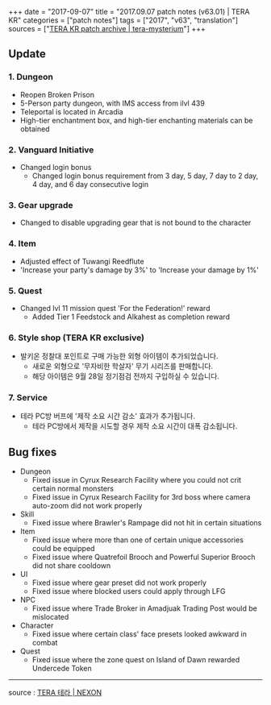 +++
date = "2017-09-07"
title = "2017.09.07 patch notes (v63.01) | TERA KR"
categories = ["patch notes"]
tags = ["2017", "v63", "translation"]
sources = ["[TERA KR patch archive | tera-mysterium](/ko/patch/2017/v63-01)"]
+++

## Update

### **1.** Dungeon
- Reopen Broken Prison
- 5-Person party dungeon, with IMS access from ilvl 439
- Teleportal is located in Arcadia
- High-tier enchantment box, and high-tier enchanting materials can be obtained

### **2.** Vanguard Initiative
- Changed login bonus
  - Changed login bonus requirement from 3 day, 5 day, 7 day to 2 day, 4 day, and 6 day consecutive login

### **3.** Gear upgrade
- Changed to disable upgrading gear that is not bound to the character

### **4.** Item
- Adjusted effect of Tuwangi Reedflute
- 'Increase your party's damage by 3%' to 'Increase your damage by 1%'

### **5.** Quest
- Changed lvl 11 mission quest 'For the Federation!' reward
  - Added Tier 1 Feedstock and Alkahest as completion reward

### **6.** Style shop (TERA KR exclusive)
- 발키온 정찰대 포인트로 구매 가능한 외형 아이템이 추가되었습니다.
  - 새로운 외형으로 '무자비한 학살자' 무기 시리즈를 판매합니다.
  - 해당 아이템은 9월 28일 정기점검 전까지 구입하실 수 있습니다.

### **7.** Service
- 테라 PC방 버프에 '제작 소요 시간 감소' 효과가 추가됩니다.
  - 테라 PC방에서 제작을 시도할 경우 제작 소요 시간이 대폭 감소됩니다.

## Bug fixes

- Dungeon
  - Fixed issue in Cyrux Research Facility where you could not crit certain normal monsters
  - Fixed issue in Cyrux Research Facility for 3rd boss where camera auto-zoom did not work properly
- Skill
  - Fixed issue where Brawler's Rampage did not hit in certain situations
- Item
  - Fixed issue where more than one of certain unique accessories could be equipped
  - Fixed issue where Quatrefoil Brooch and Powerful Superior Brooch did not share cooldown
- UI
  - Fixed issue where gear preset did not work properly
  - Fixed issue where blocked users could apply through LFG
- NPC
  - Fixed issue where Trade Broker in Amadjuak Trading Post would be mislocated
- Character
  - Fixed issue where certain class' face presets looked awkward in combat
- Quest
  - Fixed issue where the zone quest on Island of Dawn rewarded Undercede Token

----

source : [TERA 테라 | NEXON](http://tera.nexon.com/news/update/view.aspx?n4articlesn=296)
